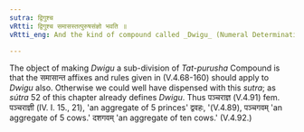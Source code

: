 ```yaml
---
sutra: द्विगुश्च
vRtti: द्विगुश्च समासस्तत्पुरुषसंज्ञो भवति ॥
vRtti_eng: And the kind of compound called _Dwigu_ (Numeral Determinative Compound) is also called _Tat-purusha_.

---
```

The object of making _Dwigu_ a sub-division of _Tat-purusha_ Compound is that the समासान्त affixes and rules given in (V.4.68-160) should apply to _Dwigu_ also. Otherwise we could well have dispensed with this _sutra_; as _sútra_ 52 of this chapter already defines _Dwigu_. Thus पञ्चराज्ञ (V.4.91) fem. पञ्चराज्ञी (IV. I. 15., 21), 'an aggregate of 5 princes' द्ववहः, '(V.4.89), पञ्चगवम् 'an aggregate of 5 cows.' दशगवम् 'an aggregate of ten cows.' (V.4.92.)